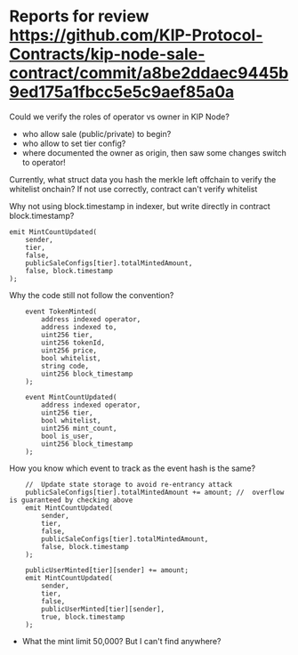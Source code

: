 # Reports for review https://github.com/KIP-Protocol-Contracts/kip-node-sale-contract/commit/a8be2ddaec9445b9ed175a1fbcc5e5c9aef85a0a

Could we verify the roles of operator vs owner in KIP Node?
- who allow sale (public/private) to begin?
- who allow to set tier config?
- where documented the owner as origin, then saw some changes switch to operator!

Currently, what struct data you hash the merkle left offchain  to verify the whitelist onchain?
If not use correctly, contract can't verify whitelist

Why not using block.timestamp in indexer, but write directly in contract block.timestamp?
```solidity
emit MintCountUpdated(
    sender,
    tier,
    false,
    publicSaleConfigs[tier].totalMintedAmount,
    false, block.timestamp
);
```

Why the code still not follow the convention?
```solidity
    event TokenMinted(
        address indexed operator,
        address indexed to,
        uint256 tier,
        uint256 tokenId,
        uint256 price,
        bool whitelist,
        string code,
        uint256 block_timestamp
    );

    event MintCountUpdated(
        address indexed operator,
        uint256 tier,
        bool whitelist,
        uint256 mint_count,
        bool is_user,
        uint256 block_timestamp
    );
```
How you know which event to track as the event hash is the same?

```solidity
    //  Update state storage to avoid re-entrancy attack
    publicSaleConfigs[tier].totalMintedAmount += amount; //  overflow is guaranteed by checking above
    emit MintCountUpdated(
        sender,
        tier,
        false,
        publicSaleConfigs[tier].totalMintedAmount,
        false, block.timestamp
    );

    publicUserMinted[tier][sender] += amount;
    emit MintCountUpdated(
        sender,
        tier,
        false,
        publicUserMinted[tier][sender],
        true, block.timestamp
    );
```

- What the mint limit 50,000? But I can't find anywhere?
